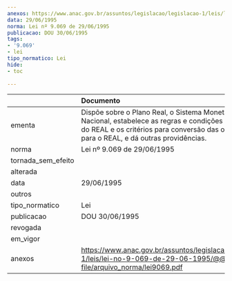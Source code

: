 ```yaml
---
anexos: https://www.anac.gov.br/assuntos/legislacao/legislacao-1/leis/lei-no-9-069-de-29-06-1995/@@display-file/arquivo_norma/lei9069.pdf
data: 29/06/1995
norma: Lei nº 9.069 de 29/06/1995
publicacao: DOU 30/06/1995
tags:
- '9.069'
- lei
tipo_normatico: Lei
hide: 
- toc 
 
---
```


|                    | Documento                                                                                                                                                                                         |
|:-------------------|:--------------------------------------------------------------------------------------------------------------------------------------------------------------------------------------------------|
| ementa             | Dispõe sobre o Plano Real, o Sistema Monetário Nacional, estabelece as regras e condições de emiss ão do REAL e os critérios para conversão das obrigações para o REAL, e dá outras providências. |
| norma              | Lei nº 9.069 de 29/06/1995                                                                                                                                                                        |
| tornada_sem_efeito |                                                                                                                                                                                                   |
| alterada           |                                                                                                                                                                                                   |
| data               | 29/06/1995                                                                                                                                                                                        |
| outros             |                                                                                                                                                                                                   |
| tipo_normatico     | Lei                                                                                                                                                                                               |
| publicacao         | DOU 30/06/1995                                                                                                                                                                                    |
| revogada           |                                                                                                                                                                                                   |
| em_vigor           |                                                                                                                                                                                                   |
| anexos             | https://www.anac.gov.br/assuntos/legislacao/legislacao-1/leis/lei-no-9-069-de-29-06-1995/@@display-file/arquivo_norma/lei9069.pdf                                                                 |